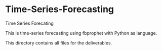 # Time-Series-Forecasting
Time Series Forecating

This is time-series forecasting using fbprophet with Python as language.

This directory contains all files for the deliverables.
